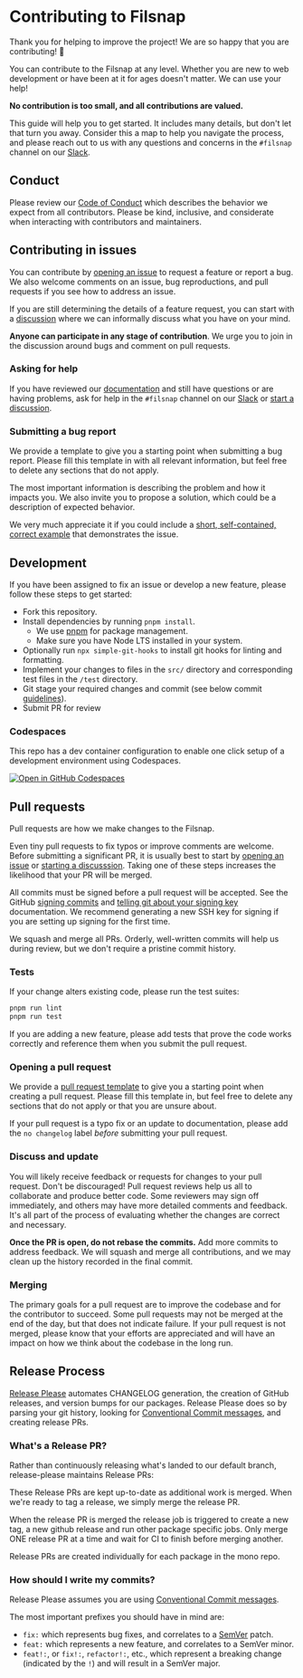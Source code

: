 # Contributing to Filsnap

Thank you for helping to improve the project! We are so happy that you are contributing! 💖

You can contribute to the Filsnap at any level. Whether you are new to web development or have been at it for ages doesn't matter. We can use your help!

**No contribution is too small, and all contributions are valued.**

This guide will help you to get started. It includes many details, but don't let that turn you away. Consider this a map to help you navigate the process, and please reach out to us with any questions and concerns in the `#filsnap` channel on our [Slack][slack].

## Conduct

Please review our [Code of Conduct](https://github.com/filecoin-project/community/blob/master/CODE_OF_CONDUCT.md) which describes the behavior we expect from all contributors. Please be kind, inclusive, and considerate when interacting with contributors and maintainers.

## Contributing in issues

You can contribute by [opening an issue][issue] to request a feature or report a bug. We also welcome comments on an issue, bug reproductions, and pull requests if you see how to address an issue.

If you are still determining the details of a feature request, you can start with a [discussion][discussions] where we can informally discuss what you have on your mind.

**Anyone can participate in any stage of contribution**. We urge you to
join in the discussion around bugs and comment on pull requests.

### Asking for help

If you have reviewed our [documentation][docs] and still have questions or are having problems, ask for help in the `#filsnap` channel on our [Slack][slack] or [start a discussion][discussions].

### Submitting a bug report

We provide a template to give you a starting point when submitting a bug report. Please fill this template in with all relevant information, but feel free to delete any sections that do not apply.

The most important information is describing the problem and how it impacts you. We also invite you to propose a solution, which could be a description of expected behavior.

We very much appreciate it if you could include a [short, self-contained, correct example][sscce] that demonstrates the issue.

## Development

If you have been assigned to fix an issue or develop a new feature, please follow these steps to get started:

- Fork this repository.
- Install dependencies by running `pnpm install`.
  - We use [pnpm](https://pnpm.io/) for package management.
  - Make sure you have Node LTS installed in your system.
- Optionally run `npx simple-git-hooks` to install git hooks for linting and formatting.
- Implement your changes to files in the `src/` directory and corresponding test files in the `/test` directory.
- Git stage your required changes and commit (see below commit [guidelines](#how-should-i-write-my-commits)).
- Submit PR for review

### Codespaces

This repo has a dev container configuration to enable one click setup of a development environment using Codespaces.

[![Open in GitHub Codespaces](https://github.com/codespaces/badge.svg)](https://codespaces.new/filecoin-project/filsnap)

## Pull requests

Pull requests are how we make changes to the Filsnap.

Even tiny pull requests to fix typos or improve comments are welcome. Before submitting a significant PR, it is usually best to start by [opening an issue][issue] or [starting a discusssion][discussions]. Taking one of these steps increases the likelihood that your PR will be merged.

All commits must be signed before a pull request will be accepted. See the GitHub [signing commits][signing] and [telling git about your signing key][telling-git] documentation. We recommend generating a new SSH key for signing if you are setting up signing for the first time.

We squash and merge all PRs. Orderly, well-written commits will help us during review, but we don't require a pristine commit history.

### Tests

If your change alters existing code, please run the test suites:

```sh
pnpm run lint
pnpm run test
```

If you are adding a new feature, please add tests that prove the code works correctly and reference them when you submit the pull request.

### Opening a pull request

We provide a [pull request template][template] to give you a starting point when creating a pull request. Please fill this template in, but feel free to delete any sections that do not apply or that you are unsure about.

If your pull request is a typo fix or an update to documentation, please add the `no changelog` label _before_ submitting your pull request.

### Discuss and update

You will likely receive feedback or requests for changes to your pull request. Don't be discouraged! Pull request reviews help us all to collaborate and produce better code. Some reviewers may sign off immediately, and others may have more detailed comments and feedback. It's all part of the process of evaluating whether the changes are correct and necessary.

**Once the PR is open, do not rebase the commits.** Add more commits to address feedback. We will squash and merge all contributions, and we may clean up the history recorded in the final commit.

### Merging

The primary goals for a pull request are to improve the codebase and for the contributor to succeed. Some pull requests may not be merged at the end of the day, but that does not indicate failure. If your pull request is not merged, please know that your efforts are appreciated and will have an impact on how we think about the codebase in the long run.

## Release Process

[Release Please](https://github.com/googleapis/release-please) automates CHANGELOG generation, the creation of GitHub releases,
and version bumps for our packages. Release Please does so by parsing your
git history, looking for [Conventional Commit messages](https://www.conventionalcommits.org/),
and creating release PRs.

### What's a Release PR?

Rather than continuously releasing what's landed to our default branch, release-please maintains Release PRs:

These Release PRs are kept up-to-date as additional work is merged. When we're ready to tag a release, we simply merge the release PR.

When the release PR is merged the release job is triggered to create a new tag, a new github release and run other package specific jobs. Only merge ONE release PR at a time and wait for CI to finish before merging another.

Release PRs are created individually for each package in the mono repo.

### How should I write my commits?

Release Please assumes you are using [Conventional Commit messages](https://www.conventionalcommits.org/).

The most important prefixes you should have in mind are:

- `fix:` which represents bug fixes, and correlates to a [SemVer](https://semver.org/)
  patch.
- `feat:` which represents a new feature, and correlates to a SemVer minor.
- `feat!:`, or `fix!:`, `refactor!:`, etc., which represent a breaking change
  (indicated by the `!`) and will result in a SemVer major.

[slack]: https://filecoin.io/slack
[discussions]: https://github.com/filecoin-project/filsnap/discussions
[docs]: https://filecoin-project.github.io/filsnap/
[issue]: https://github.com/filecoin-project/filsnap/issues
[sscce]: http://www.sscce.org/
[signing]: https://docs.github.com/en/authentication/managing-commit-signature-verification/signing-commits
[telling-git]: https://docs.github.com/en/authentication/managing-commit-signature-verification/telling-git-about-your-signing-key
[template]: .github/PULL_REQUEST_TEMPLATE.md
